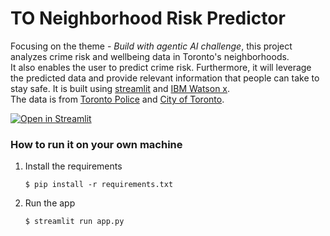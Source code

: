 # TO Neighborhood Risk Predictor

 Focusing on the theme - *Build with agentic AI challenge*, this project analyzes crime risk and wellbeing data in Toronto's neighborhoods.  
It also enables the user to predict crime risk.  Furthermore, it will leverage the predicted data and provide relevant information that people can take to stay safe. 
It is built using [streamlit](https://streamlit.io/cloud) and [IBM Watson x](https://www.ibm.com/products/watsonx).  
The data is from [Toronto Police](https://data.torontopolice.on.ca/datasets/TorontoPS::major-crime-indicators-open-data/about) and [City of Toronto](https://data.urbandatacentre.ca/organization/city-of-toronto-open-data?q=wellbeing&sort=score+desc%2C+metadata_modified+desc&page=1).
    
[![Open in Streamlit](https://static.streamlit.io/badges/streamlit_badge_black_white.svg)](https://to-community-safety-predictor.streamlit.app/)

### How to run it on your own machine

1. Install the requirements

   ```
   $ pip install -r requirements.txt
   ```

2. Run the app

   ```
   $ streamlit run app.py
   ```
